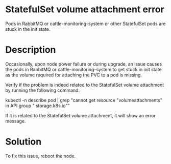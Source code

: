 ﻿# StatefulSet volume attachment error

Pods in RabbitMQ or cattle-monitoring-system or other StatefulSet pods are stuck in the init state.

# Description

Occasionally, upon node power failure or during upgrade, an issue causes the pods in RabbitMQ or cattle-monitoring-system to get stuck in init state as the volume required for attaching the PVC to a pod is missing.

Verify if the problem is indeed related to the StatefulSet volume attachment by running the following command:

kubectl -n <namespace> describe pod <pod-name> | grep "cannot get resource \"volumeattachments\" in API group \" storage.k8s.io\""

If it is related to the StatefulSet volume attachment, it will show an error message.

# Solution

To fix this issue, reboot the node.
